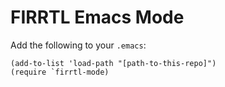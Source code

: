 FIRRTL Emacs Mode
========================================

Add the following to your `.emacs`:
```elisp
(add-to-list 'load-path "[path-to-this-repo]")
(require `firrtl-mode)
```
